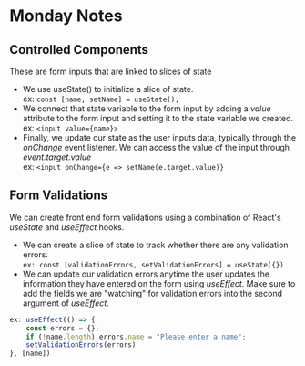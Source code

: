 # Monday Notes

## Controlled Components

These are form inputs that are linked to slices of state

* We use useState() to initialize a slice of state.\
ex: `const [name, setName] = useState();`
* We connect that state variable to the form input by adding a *value* attribute to the form input and setting it to the state variable we created.\
ex: `<input value={name}>`
* Finally, we update our state as the user inputs data, typically through the *onChange* event listener. We can access the value of the input through *event.target.value*\
ex: `<input onChange={e => setName(e.target.value)}`

## Form Validations

We can create front end form validations using a combination of React's *useState* and *useEffect* hooks.

* We can create a slice of state to track whether there are any validation errors. \
`ex: const [validationErrors, setValidationErrors] = useState({})`
* We can update our validation errors anytime the user updates the information they have entered on the form using *useEffect*. Make sure to add the fields we are "watching" for validation errors into the second argument of *useEffect*.

```Javascript
ex: useEffect(() => {
    const errors = {};
    if (!name.length) errors.name = "Please enter a name";
    setValidationErrors(errors)
}, [name])
```
